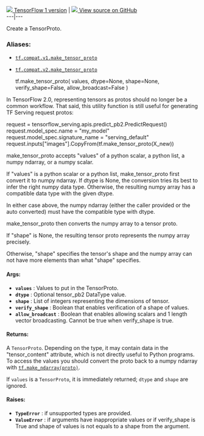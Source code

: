 [ ![](https://tensorflow.google.cn/images/tf_logo_32px.png) TensorFlow 1
version](/versions/r1.15/api_docs/python/tf/make_tensor_proto) |  [
![](https://tensorflow.google.cn/images/GitHub-Mark-32px.png) View source on
GitHub
](https://github.com/tensorflow/tensorflow/blob/r2.0/tensorflow/python/framework/tensor_util.py#L355-L558)  
---|---  
  
Create a TensorProto.

### Aliases:

  * [`tf.compat.v1.make_tensor_proto`](/api_docs/python/tf/make_tensor_proto)
  * [`tf.compat.v2.make_tensor_proto`](/api_docs/python/tf/make_tensor_proto)

    
    
    tf.make_tensor_proto(
        values,
        dtype=None,
        shape=None,
        verify_shape=False,
        allow_broadcast=False
    )
    

In TensorFlow 2.0, representing tensors as protos should no longer be a common
workflow. That said, this utility function is still useful for generating TF
Serving request protos:

request = tensorflow_serving.apis.predict_pb2.PredictRequest()
request.model_spec.name = "my_model" request.model_spec.signature_name =
"serving_default"
request.inputs["images"].CopyFrom(tf.make_tensor_proto(X_new))

make_tensor_proto accepts "values" of a python scalar, a python list, a numpy
ndarray, or a numpy scalar.

If "values" is a python scalar or a python list, make_tensor_proto first
convert it to numpy ndarray. If dtype is None, the conversion tries its best
to infer the right numpy data type. Otherwise, the resulting numpy array has a
compatible data type with the given dtype.

In either case above, the numpy ndarray (either the caller provided or the
auto converted) must have the compatible type with dtype.

make_tensor_proto then converts the numpy array to a tensor proto.

If "shape" is None, the resulting tensor proto represents the numpy array
precisely.

Otherwise, "shape" specifies the tensor's shape and the numpy array can not
have more elements than what "shape" specifies.

#### Args:

  * **`values`** : Values to put in the TensorProto.
  * **`dtype`** : Optional tensor_pb2 DataType value.
  * **`shape`** : List of integers representing the dimensions of tensor.
  * **`verify_shape`** : Boolean that enables verification of a shape of values.
  * **`allow_broadcast`** : Boolean that enables allowing scalars and 1 length vector broadcasting. Cannot be true when verify_shape is true.

#### Returns:

A `TensorProto`. Depending on the type, it may contain data in the
"tensor_content" attribute, which is not directly useful to Python programs.
To access the values you should convert the proto back to a numpy ndarray with
[`tf.make_ndarray(proto)`](https://tensorflow.google.cn/api_docs/python/tf/make_ndarray).

If `values` is a `TensorProto`, it is immediately returned; `dtype` and
`shape` are ignored.

#### Raises:

  * **`TypeError`** : if unsupported types are provided.
  * **`ValueError`** : if arguments have inappropriate values or if verify_shape is True and shape of values is not equals to a shape from the argument.


